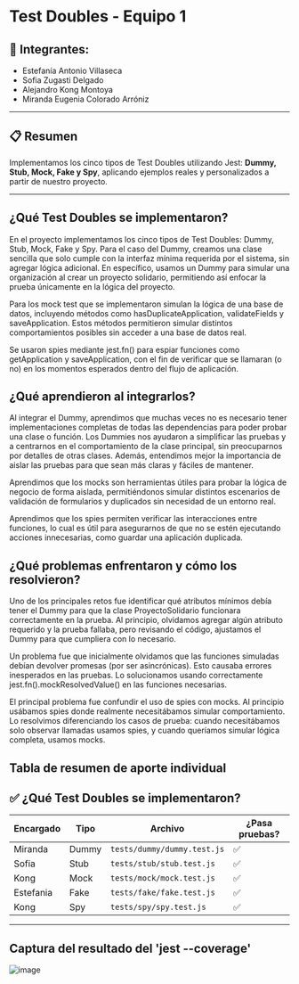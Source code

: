 # Test Doubles - Equipo 1

## 🧠 Integrantes:
- Estefanía Antonio Villaseca  
- Sofia Zugasti Delgado
- Alejandro Kong Montoya
- Miranda Eugenia Colorado Arróniz


---

## 📋 Resumen

Implementamos los cinco tipos de Test Doubles utilizando Jest: **Dummy, Stub, Mock, Fake y Spy**, aplicando ejemplos reales y personalizados a partir de nuestro proyecto.


---

## ¿Qué Test Doubles se implementaron?
En el proyecto implementamos los cinco tipos de Test Doubles: Dummy, Stub, Mock, Fake y Spy. Para el caso del Dummy, creamos una clase sencilla que solo cumple con la interfaz mínima requerida por el sistema, sin agregar lógica adicional. En específico, usamos un Dummy para simular una organización al crear un proyecto solidario, permitiendo así enfocar la prueba únicamente en la lógica del proyecto.

Para los mock test que se implementaron simulan la lógica de una base de datos, incluyendo métodos como hasDuplicateApplication, validateFields y saveApplication. Estos métodos permitieron simular distintos comportamientos posibles sin acceder a una base de datos real.

Se usaron spies mediante jest.fn() para espiar funciones como getApplication y saveApplication, con el fin de verificar que se llamaran (o no) en los momentos esperados dentro del flujo de aplicación.

## ¿Qué aprendieron al integrarlos?
Al integrar el Dummy, aprendimos que muchas veces no es necesario tener implementaciones completas de todas las dependencias para poder probar una clase o función. Los Dummies nos ayudaron a simplificar las pruebas y a centrarnos en el comportamiento de la clase principal, sin preocuparnos por detalles de otras clases. Además, entendimos mejor la importancia de aislar las pruebas para que sean más claras y fáciles de mantener.

Aprendimos que los mocks son herramientas útiles para probar la lógica de negocio de forma aislada, permitiéndonos simular distintos escenarios de validación de formularios y duplicados sin necesidad de un entorno real.

Aprendimos que los spies permiten verificar las interacciones entre funciones, lo cual es útil para asegurarnos de que no se estén ejecutando acciones innecesarias, como guardar una aplicación duplicada.



## ¿Qué problemas enfrentaron y cómo los resolvieron?
Uno de los principales retos fue identificar qué atributos mínimos debía tener el Dummy para que la clase ProyectoSolidario funcionara correctamente en la prueba. Al principio, olvidamos agregar algún atributo requerido y la prueba fallaba, pero revisando el código, ajustamos el Dummy para que cumpliera con lo necesario. 

Un problema fue que inicialmente olvidamos que las funciones simuladas debían devolver promesas (por ser asincrónicas). Esto causaba errores inesperados en las pruebas. Lo solucionamos usando correctamente jest.fn().mockResolvedValue() en las funciones necesarias.

El principal problema fue confundir el uso de spies con mocks. Al principio usábamos spies donde realmente necesitábamos simular comportamiento. Lo resolvimos diferenciando los casos de prueba: cuando necesitábamos solo observar llamadas usamos spies, y cuando queríamos simular lógica completa, usamos mocks.



## Tabla de resumen de aporte individual

## ✅ ¿Qué Test Doubles se implementaron?

| Encargado| Tipo     | Archivo                        | ¿Pasa pruebas? |
|----------|----------|--------------------------------|----------------|
| Miranda  |  Dummy   | `tests/dummy/dummy.test.js`    | ✅             |
| Sofia    | Stub     | `tests/stub/stub.test.js`      | ✅             |
| Kong     | Mock     | `tests/mock/mock.test.js`      | ✅             |
|Estefania | Fake     | `tests/fake/fake.test.js`      | ✅             |
| Kong     | Spy      | `tests/spy/spy.test.js`        | ✅             |

---

## Captura del resultado del 'jest --coverage'
![image](https://github.com/user-attachments/assets/eaa04bb1-837c-4b42-896e-594cc2d4c6b3)



